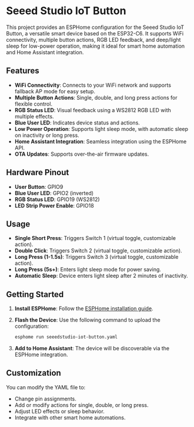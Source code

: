 # Seeed Studio IoT Button

This project provides an ESPHome configuration for the Seeed Studio IoT Button, a versatile smart device based on the ESP32-C6. It supports WiFi connectivity, multiple button actions, RGB LED feedback, and deep/light sleep for low-power operation, making it ideal for smart home automation and Home Assistant integration.

## Features

- **WiFi Connectivity**: Connects to your WiFi network and supports fallback AP mode for easy setup.
- **Multiple Button Actions**: Single, double, and long press actions for flexible control.
- **RGB Status LED**: Visual feedback using a WS2812 RGB LED with multiple effects.
- **Blue User LED**: Indicates device status and actions.
- **Low Power Operation**: Supports light sleep mode, with automatic sleep on inactivity or long press.
- **Home Assistant Integration**: Seamless integration using the ESPHome API.
- **OTA Updates**: Supports over-the-air firmware updates.

## Hardware Pinout

- **User Button**: GPIO9
- **Blue User LED**: GPIO2 (inverted)
- **RGB Status LED**: GPIO19 (WS2812)
- **LED Strip Power Enable**: GPIO18

## Usage

- **Single Short Press**: Triggers Switch 1 (virtual toggle, customizable action).
- **Double Click**: Triggers Switch 2 (virtual toggle, customizable action).
- **Long Press (1-1.5s)**: Triggers Switch 3 (virtual toggle, customizable action).
- **Long Press (5s+)**: Enters light sleep mode for power saving.
- **Automatic Sleep**: Device enters light sleep after 2 minutes of inactivity.

## Getting Started

1. **Install ESPHome**:
   Follow the [ESPHome installation guide](https://esphome.io/guides/installing_esphome.html).

2. **Flash the Device**:
   Use the following command to upload the configuration:
   ```bash
   esphome run seeedstudio-iot-button.yaml
   ```

3. **Add to Home Assistant**:
   The device will be discoverable via the ESPHome integration.

## Customization

You can modify the YAML file to:
- Change pin assignments.
- Add or modify actions for single, double, or long press.
- Adjust LED effects or sleep behavior.
- Integrate with other smart home automations.

